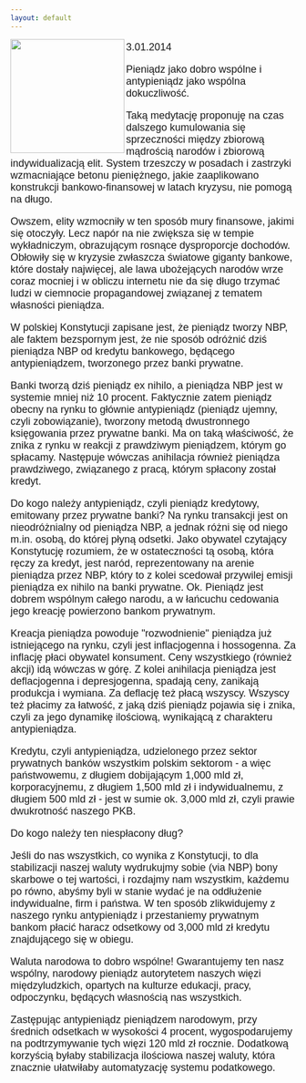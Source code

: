 ```yaml
---
layout: default
---
```

<img src="{{site.baseurl}}\articles\pictures\465.zloty.jpg" align=left width="200"><!--211-->
<p style="margin: 0px 0px 18px; font-size: 18px; font-family: Helvetica;"></p><p style="margin: 0px 0px 18px; font-size: 18px; font-family: Helvetica;">3.01.2014</p><p style="margin: 0px 0px 18px; font-size: 18px; font-family: Helvetica;">Pieniądz jako dobro wspólne i antypieniądz jako wspólna dokuczliwość.</p>
<p style="margin: 0px 0px 18px; font-size: 18px; font-family: Helvetica;">Taką medytację proponuję na czas dalszego kumulowania się sprzeczności między zbiorową mądrością narodów i zbiorową indywidualizacją elit. System trzeszczy w posadach i zastrzyki wzmacniające betonu pieniężnego, jakie zaaplikowano konstrukcji bankowo-finansowej w latach kryzysu, nie pomogą na długo.</p>
<p style="margin: 0px 0px 18px; font-size: 18px; font-family: Helvetica;">Owszem, elity wzmocniły w ten sposób mury finansowe, jakimi się otoczyły. Lecz napór na nie zwiększa się w tempie wykładniczym, obrazującym rosnące dysproporcje dochodów. Obłowiły się w kryzysie zwłaszcza światowe giganty bankowe, które dostały najwięcej, ale lawa ubożejących narodów wrze coraz mocniej i w obliczu internetu nie da się długo trzymać ludzi w ciemnocie propagandowej związanej z tematem własności pieniądza.</p>
<p style="margin: 0px 0px 18px; font-size: 18px; font-family: Helvetica;">W polskiej Konstytucji zapisane jest, że pieniądz tworzy NBP, ale faktem bezspornym jest, że nie sposób odróżnić dziś pieniądza NBP od kredytu bankowego, będącego antypieniądzem, tworzonego przez banki prywatne.</p>
<p style="margin: 0px 0px 18px; font-size: 18px; font-family: Helvetica;">Banki tworzą dziś pieniądz ex nihilo, a pieniądza NBP jest w systemie mniej niż 10 procent. Faktycznie zatem pieniądz obecny na rynku to głównie antypieniądz (pieniądz ujemny, czyli zobowiązanie), tworzony metodą dwustronnego księgowania przez prywatne banki. Ma on taką właściwość, że znika z rynku w reakcji z prawdziwym pieniądzem, którym go spłacamy. Następuje wówczas anihilacja również pieniądza prawdziwego, związanego z pracą, którym spłacony został kredyt.</p>
<p style="margin: 0px 0px 18px; font-size: 18px; font-family: Helvetica;">Do kogo należy antypieniądz, czyli pieniądz kredytowy, emitowany przez prywatne banki? Na rynku transakcji jest on nieodróżnialny od pieniądza NBP, a jednak różni się od niego m.in. osobą, do której płyną odsetki. Jako obywatel czytający Konstytucję rozumiem, że w ostateczności tą osobą, która ręczy za kredyt, jest naród, reprezentowany na arenie pieniądza przez NBP, który to z kolei scedował przywilej emisji pieniądza ex nihilo na banki prywatne. Ok. Pieniądz jest dobrem wspólnym całego narodu, a w łańcuchu cedowania jego kreację powierzono bankom prywatnym.</p>
<p style="margin: 0px 0px 18px; font-size: 18px; font-family: Helvetica;">Kreacja pieniądza powoduje "rozwodnienie" pieniądza już istniejącego na rynku, czyli jest inflacjogenna i hossogenna. Za inflację płaci obywatel konsument. Ceny wszystkiego (również akcji) idą wówczas w górę. Z kolei anihilacja pieniądza jest deflacjogenna i depresjogenna, spadają ceny, zanikają produkcja i wymiana. Za deflację też płacą wszyscy. Wszyscy też płacimy za łatwość, z jaką dziś pieniądz pojawia się i znika, czyli za jego dynamikę ilościową, wynikającą z charakteru antypieniądza.</p>
<p style="margin: 0px 0px 18px; font-size: 18px; font-family: Helvetica;">Kredytu, czyli antypieniądza, udzielonego przez sektor prywatnych banków wszystkim polskim sektorom - a więc państwowemu, z długiem dobijającym 1,000 mld zł, korporacyjnemu, z długiem 1,500 mld zł i indywidualnemu, z długiem 500 mld zł - jest w sumie ok. 3,000 mld zł, czyli prawie dwukrotność naszego PKB.</p>
<p style="margin: 0px 0px 18px; font-size: 18px; font-family: Helvetica;">Do kogo należy ten niespłacony dług?</p>
<p style="margin: 0px 0px 18px; font-size: 18px; font-family: Helvetica;">Jeśli do nas wszystkich, co wynika z Konstytucji, to dla stabilizacji naszej waluty wydrukujmy sobie (via NBP) bony skarbowe o tej wartości, i rozdajmy nam wszystkim, każdemu po równo, abyśmy byli w stanie wydać je na oddłużenie indywidualne, firm i państwa. W ten sposób zlikwidujemy z naszego rynku antypieniądz i przestaniemy prywatnym bankom płacić haracz odsetkowy od 3,000 mld zł kredytu znajdującego się w obiegu.</p>
<p style="margin: 0px 0px 18px; font-size: 18px; font-family: Helvetica;">Waluta narodowa to dobro wspólne! Gwarantujemy ten nasz wspólny, narodowy pieniądz autorytetem naszych więzi międzyludzkich, opartych na kulturze edukacji, pracy, odpoczynku, będących własnością nas wszystkich.</p>
<p style="margin: 0px 0px 18px; font-size: 18px; font-family: Helvetica;">Zastępując antypieniądz pieniądzem narodowym, przy średnich odsetkach w wysokości 4 procent, wygospodarujemy na podtrzymywanie tych więzi 120 mld zł rocznie. Dodatkową korzyścią byłaby stabilizacja ilościowa naszej waluty, która znacznie ułatwiłaby automatyzację systemu podatkowego.</p><br><p style="margin: 0px 0px 18px; font-size: 18px; font-family: Helvetica;"></p>